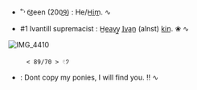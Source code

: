  - ˚˓˒ 6̲teen (200̲9̲) : He/H̲i̲m̲. ∿



 - #1 Ivantill supremacist : H̲e̲a̲v̲y̲ I̲v̲a̲n̲ (alnst) k̲i̲n̲. ❀ ∿


![IMG_4410](https://github.com/user-attachments/assets/f31140df-f1fa-4c7a-b495-a89d461d96cd)

         < 89/70 > 𓏲𑁘 


   - : Dont copy my ponies, I will find you. ‼️ ∿



